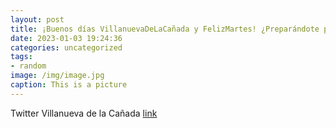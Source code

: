 ```yaml
---
layout: post
title: ¡Buenos días VillanuevaDeLaCañada y FelizMartes! ¿Preparándote para los próximos exámenes? Te recordamos que la Biblioteca Mun...
date: 2023-01-03 19:24:36
categories: uncategorized
tags:
- random
image: /img/image.jpg
caption: This is a picture
---
```

Twitter Villanueva de la Cañada [link](https://twitter.com/AytoVDLCanada/status/1610190715153170435)
